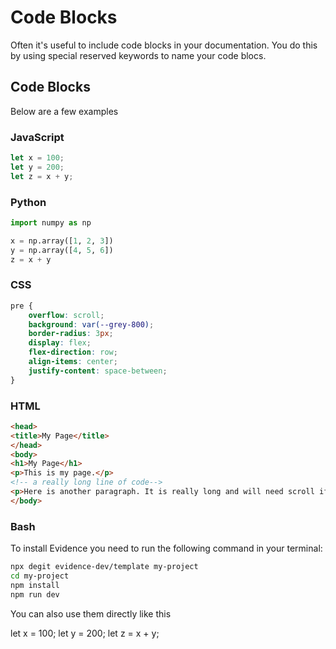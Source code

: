 # Code Blocks

Often it's useful to include code blocks in your documentation. You do this by using special reserved keywords to name your code blocs.

## Code Blocks

Below are a few examples

### JavaScript

```javascript
let x = 100;
let y = 200;
let z = x + y;
```

### Python

```python
import numpy as np

x = np.array([1, 2, 3])
y = np.array([4, 5, 6])
z = x + y
```


### CSS

```css
pre {
    overflow: scroll;
    background: var(--grey-800);
    border-radius: 3px;
    display: flex;
    flex-direction: row;
    align-items: center;
    justify-content: space-between;
}
```

### HTML

```html
<head>
<title>My Page</title>
</head>
<body>
<h1>My Page</h1>
<p>This is my page.</p>
<!-- a really long line of code-->
<p>Here is another paragraph. It is really long and will need scroll if possible.</p>
</body>
```

### Bash

To install Evidence you need to run the following command in your terminal:

```bash
npx degit evidence-dev/template my-project
cd my-project
npm install
npm run dev
```

You can also use them directly like this

<CodeBlock>
let x = 100;
let y = 200;
let z = x + y;
</CodeBlock>

